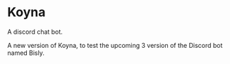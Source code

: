 # Koyna
<p>A discord chat bot.</p>
<p>A new version of Koyna, to test the upcoming 3 version of the Discord bot named Bisly.</p>
